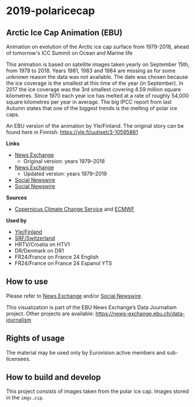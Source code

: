 # 2019-polaricecap

## Arctic Ice Cap Animation (EBU)

Animation on evolution of the Arctic ice cap surface from 1979-2018, ahead of tomorrow's ICC Summit on Ocean and Marine life

This animation is based on satellite images taken yearly on September 15th, from 1979 to 2018. Years 1981, 1983 and 1984 are missing as for some unknown reason the data was not available. The date was chosen because the ice coverage is the smallest at this time of the year (in September).
In 2017 the ice coverage was the 3rd smallest covering 4.59 million square kilometres. Since 1970 each year ice has melted at a rate of roughly 54,000 square kilometres per year in average. The big IPCC report from last Autumn states that one of the biggest trends is the melting of polar ice caps.

An EBU version of the animation by Yle/Finland. The original story can be found here in Finnish: https://yle.fi/uutiset/3-10595861

**Links**
* [News Exchange](https://news-exchange.ebu.ch/item_detail/a99186aaf664d4e8b6ef78bfe20abc95/2019_21044278)
  * Original version: years 1979–2018
* [News Exchange](https://news-exchange.ebu.ch/item_detail/d24f66bb5be1c98583b12102bae5e48b/2019_21058041)
  * Updated version: years 1979–2019
* [Social Newswire](https://www.evnsocialnewswire.ch/climate/climate-animation-shows-the-evolution-of-the-arctic-ice-cap-surface-from-1979-2018-animation/)
* [Social Newswire](https://www.evnsocialnewswire.ch/climate/climate-animation-shows-the-evolution-of-the-arctic-ice-cap-surface-from-1979-2019-animation/)

**Sources**
* [Copernicus Climate Change Service](https://climate.copernicus.eu/) and [ECMWF](https://www.ecmwf.int/)

**Used by**
* [Yle/Finland](https://yle.fi/uutiset/3-10985619)
* [SRF/Switzerland](https://www.instagram.com/p/B2oSMZ6giRM/)
* HRTV/Croatia on HTV1
* DR/Denmark on DR1
* FR24/France on France 24 English
* FR24/France on France 24 Espanol YTS

## How to use

Please refer to [News Exchange](https://news-exchange.ebu.ch/item_detail/a99186aaf664d4e8b6ef78bfe20abc95/2019_21044278) and/or [Social Newswire](https://www.evnsocialnewswire.ch/climate/climate-animation-shows-the-evolution-of-the-arctic-ice-cap-surface-from-1979-2018-animation/).

This visualization is part of the EBU News Exchange’s Data Journalism project. Other projects are available: https://news-exchange.ebu.ch/data-journalism

## Rights of usage

The material may be used only by Eurovision active members and sub-licensees.

## How to build and develop

This project consists of images taken from the polar ice cap. Images stored in the `imgs.zip`.